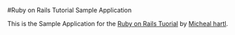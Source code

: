 #Ruby on Rails Tutorial Sample Application

 This is the Sample Application for the [Ruby on Rails Tuorial](
 http://railstutorial.org) by [Micheal hartl](http://michealhartl.com).
